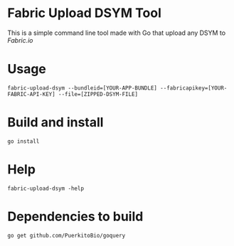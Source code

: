 # Fabric Upload DSYM Tool

This is a simple command line tool made with Go that upload any DSYM to *Fabric.io*

# Usage

```
fabric-upload-dsym --bundleid=[YOUR-APP-BUNDLE] --fabricapikey=[YOUR-FABRIC-API-KEY] --file=[ZIPPED-DSYM-FILE]
```

# Build and install

```
go install
```

# Help

```
fabric-upload-dsym -help
```

# Dependencies to build

```
go get github.com/PuerkitoBio/goquery
```